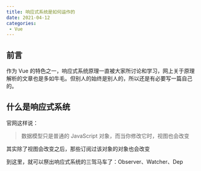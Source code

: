 ```yaml
---
title: 响应式系统是如何运作的
date: 2021-04-12
categories:
 - Vue
---
```


## 前言

作为 Vue 的特色之一，响应式系统原理一直被大家所讨论和学习，网上关于原理解析的文章也是多如牛毛。但别人的始终是别人的，所以还是有必要写一篇自己的。

## 什么是响应式系统

官网这样说：
> 数据模型只是普通的 JavaScript 对象，而当你修改它时，视图也会改变

其实除了视图会改变之后，那些订阅过该对象的对象也会改变

到这里，就可以祭出响应式系统的三驾马车了：Observer、Watcher、Dep
